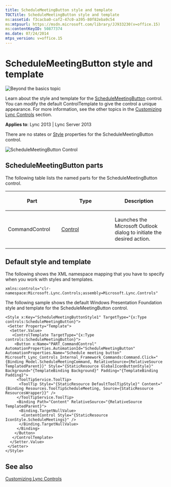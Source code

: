 ```yaml
---
title: ScheduleMeetingButton style and template
TOCTitle: ScheduleMeetingButton style and template
ms:assetid: f3cacba0-caf2-47c0-a395-80f82eba9c54
ms:mtpsurl: https://msdn.microsoft.com/library/JJ933230(v=office.15)
ms:contentKeyID: 50877374
ms.date: 07/24/2014
mtps_version: v=office.15
---
```


# ScheduleMeetingButton style and template

![Beyond the basics topic](images/JJ937254.mod_icon_beyondbasics_long(Office.15).png "Beyond the basics topic")

Learn about the style and template for the [ScheduleMeetingButton](https://msdn.microsoft.com/library/hh363440\(v=office.15\)) control. You can modify the default ControlTemplate to give the control a unique appearance. For more information, see the other topics in the [Customizing Lync Controls](customizing-lync-controls.md) section.



**Applies to**: Lync 2013 | Lync Server 2013



There are no states or [Style](http://msdn.microsoft.com/library/system.windows.style\(vs.95\).aspx) properties for the ScheduleMeetingButton control.

![ScheduleMeetingButton Control](images/JJ945534.ScheduleMeetingButtonControl(Office.15).png "ScheduleMeetingButton Control")

## ScheduleMeetingButton parts

The following table lists the named parts for the ScheduleMeetingButton control.

<table>
<colgroup>
<col style="width: 33%" />
<col style="width: 33%" />
<col style="width: 33%" />
</colgroup>
<thead>
<tr class="header">
<th><p>Part</p></th>
<th><p>Type</p></th>
<th><p>Description</p></th>
</tr>
</thead>
<tbody>
<tr class="odd">
<td><p>CommandControl</p></td>
<td><p><a href="http://msdn.microsoft.com/library/system.windows.controls.control.aspx">Control</a></p></td>
<td><p>Launches the Microsoft Outlook dialog to initiate the desired action.</p></td>
</tr>
</tbody>
</table>

## Default style and template

The following shows the XML namespace mapping that you have to specify when you work with styles and templates.

    xmlns:controls="clr-namespace:Microsoft.Lync.Controls;assembly=Microsoft.Lync.Controls"

The following sample shows the default Windows Presentation Foundation style and template for the ScheduleMeetingButton control.

    <Style x:Key="ScheduleMeetingButtonStyle1" TargetType="{x:Type controls:ScheduleMeetingButton}">
     <Setter Property="Template">
      <Setter.Value>
       <ControlTemplate TargetType="{x:Type controls:ScheduleMeetingButton}">
        <Button x:Name="PART_CommandControl" AutomationProperties.AutomationId="ScheduleMeetingButton" AutomationProperties.Name="Schedule meeting button" Microsoft_Lync_Controls_Internal_Framework_Commands:Command.Click="{Binding Model.ScheduleMeetingCommand, RelativeSource={RelativeSource TemplatedParent}}" Style="{StaticResource GlobalIconButtonStyle}" Background="{TemplateBinding Background}" Padding="{TemplateBinding Padding}">
         <ToolTipService.ToolTip>
          <ToolTip Style="{StaticResource DefaultToolTipStyle}" Content="{Binding Resources.ToolTipScheduleMeeting, Source={StaticResource ResourcesWrapper}}" />
         </ToolTipService.ToolTip>
         <Binding Path="Content" RelativeSource="{RelativeSource TemplatedParent}">
          <Binding.TargetNullValue>
           <ContentControl Style="{StaticResource IconStyle.ScheduleMeetings}" />
          </Binding.TargetNullValue>
         </Binding>                    
        </Button>
       </ControlTemplate>
      </Setter.Value>
     </Setter>
    </Style>

## See also

[Customizing Lync Controls](customizing-lync-controls.md)

